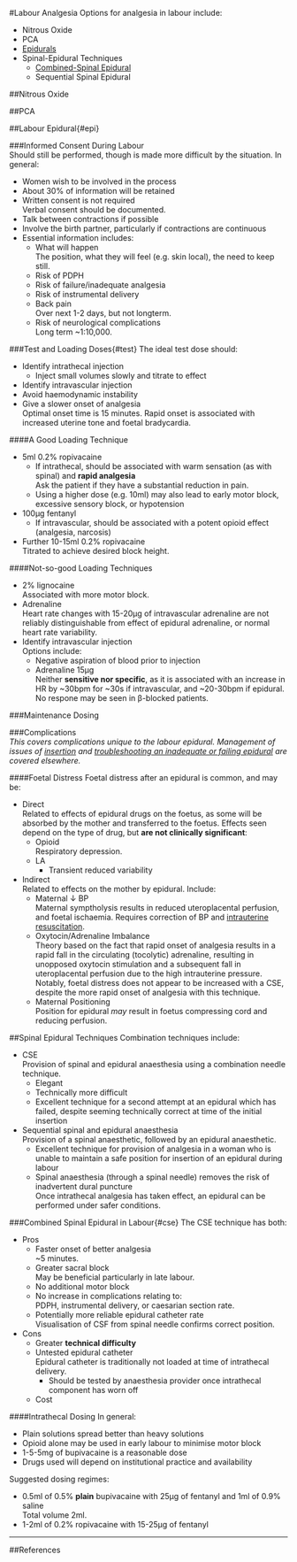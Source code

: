 #Labour Analgesia
Options for analgesia in labour include:
* Nitrous Oxide
* PCA
* [Epidurals](epi)
* Spinal-Epidural Techniques
	* [Combined-Spinal Epidural](cse)
	* Sequential Spinal Epidural

##Nitrous Oxide


##PCA

##Labour Epidural{#epi}




###Informed Consent During Labour  
Should still be performed, though is made more difficult by the situation. In general:
* Women wish to be involved in the process
* About 30% of information will be retained
* Written consent is not required  
Verbal consent should be documented.
* Talk between contractions if possible
* Involve the birth partner, particularly if contractions are continuous
* Essential information includes:
    * What will happen  
    The position, what they will feel (e.g. skin local), the need to keep still.
    * Risk of PDPH
    * Risk of failure/inadequate analgesia
    * Risk of instrumental delivery
    * Back pain  
    Over next 1-2 days, but not longterm.
    * Risk of neurological complications  
    Long term ~1:10,000.


###Test and Loading Doses{#test}
The ideal test dose should:
* Identify intrathecal injection
    * Inject small volumes slowly and titrate to effect
* Identify intravascular injection
* Avoid haemodynamic instability
* Give a slower onset of analgesia  
Optimal onset time is 15 minutes. Rapid onset is associated with increased uterine tone and foetal bradycardia.


####A Good Loading Technique
* 5ml 0.2% ropivacaine  
    * If intrathecal, should be associated with warm sensation (as with spinal) and **rapid analgesia**  
    Ask the patient if they have a substantial reduction in pain.
    * Using a higher dose (e.g. 10ml) may also lead to early motor block, excessive sensory block, or hypotension
* 100μg fentanyl
    * If intravascular, should be associated with a potent opioid effect (analgesia, narcosis)
* Further 10-15ml 0.2% ropivacaine  
Titrated to achieve desired block height.


####Not-so-good Loading Techniques
* 2% lignocaine  
Associated with more motor block.
* Adrenaline  
Heart rate changes with 15-20μg of intravascular adrenaline are not reliably distinguishable from effect of epidural adrenaline, or normal heart rate variability.
* Identify intravascular injection  
Options include:
    * Negative aspiration of blood prior to injection
    * Adrenaline 15μg  
    Neither **sensitive nor specific**, as it is associated with an increase in HR by ~30bpm for ~30s if intravascular, and ~20-30bpm if epidural. No respone may be seen in β-blocked patients.


###Maintenance Dosing


###Complications  
*This covers complications unique to the labour epidural. Management of issues of [insertion](/anaesthesia/regional/epidural.md#comp) and [troubleshooting an inadequate or failing epidural](/anaesthesia/regional/epidural-mx.md#comp) are covered elsewhere.*


####Foetal Distress
Foetal distress after an epidural is common, and may be:
* Direct  
Related to effects of epidural drugs on the foetus, as some will be absorbed by the mother and transferred to the foetus. Effects seen depend on the type of drug, but **are not clinically significant**:
	* Opioid  
	Respiratory depression.
	* LA  
		* Transient reduced variability
* Indirect  
Related to effects on the mother by epidural. Include:
	* Maternal ↓ BP  
	Maternal symptholysis results in reduced uteroplacental perfusion, and foetal ischaemia. Requires correction of BP and [intrauterine resuscitation](/management/obs/intrauterineresus.md).
	* Oxytocin/Adrenaline Imbalance  
	Theory based on the fact that rapid onset of analgesia results in a rapid fall in the circulating (tocolytic) adrenaline, resulting in unopposed oxytocin stimulation and a subsequent fall in uteroplacental perfusion due to the high intrauterine pressure. Notably, foetal distress does not appear to be increased with a CSE, despite the more rapid onset of analgesia with this technique.
	* Maternal Positioning  
	Position for epidural *may* result in foetus compressing cord and reducing perfusion.

##Spinal Epidural Techniques
Combination techniques include:
* CSE  
Provision of spinal and epidural anaesthesia using a combination needle technique.
	* Elegant
	* Technically more difficult
	* Excellent technique for a second attempt at an epidural which has failed, despite seeming technically correct at time of the initial insertion
* Sequential spinal and epidural anaesthesia  
Provision of a spinal anaesthetic, followed by an epidural anaesthetic.
	* Excellent technique for provision of analgesia in a woman who is unable to maintain a safe position for insertion of an epidural during labour
	* Spinal anaesthesia (through a spinal needle) removes the risk of inadvertent dural puncture  
	Once intrathecal analgesia has taken effect, an epidural can be performed under safer conditions.


###Combined Spinal Epidural in Labour{#cse}
The CSE technique has both:
* Pros
	* Faster onset of better analgesia  
	~5 minutes.
	* Greater sacral block  
	May be beneficial particularly in late labour.
	* No additional motor block
	* No increase in complications relating to:  
	PDPH, instrumental delivery, or caesarian section rate.
	* Potentially more reliable epidural catheter rate  
	Visualisation of CSF from spinal needle confirms correct position.
* Cons
	* Greater **technical difficulty**
	* Untested epidural catheter  
	Epidural catheter is traditionally not loaded at time of intrathecal delivery.
		* Should be tested by anaesthesia provider once intrathecal component has worn off
	* Cost


####Intrathecal Dosing
In general:
* Plain solutions spread better than heavy solutions
* Opioid alone may be used in early labour to minimise motor block
* 1-5-5mg of bupivacaine is a reasonable dose
* Drugs used will depend on institutional practice and availability

Suggested dosing regimes:
* 0.5ml of 0.5% **plain** bupivacaine with 25μg of fentanyl and 1ml of 0.9% saline  
Total volume 2ml.
* 1-2ml of 0.2% ropivacaine with 15-25μg of fentanyl  

---
##References
